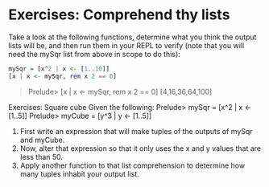 # Exercises: Comprehend thy lists
Take a look at the following functions, determine what you
think the output lists will be, and then run them in your REPL to verify (note that you will need the mySqr list from above in scope to do this):  
 
```hs
mySqr = [x^2 | x <- [1..10]]
[x | x <- mySqr, rem x 2 == 0]  
```
> Prelude> [x | x <- mySqr, rem x 2 == 0]
[4,16,36,64,100]

Exercises: Square cube
Given the following:
Prelude> mySqr = [x^2 | x <- [1..5]]
Prelude> myCube = [y^3 | y <- [1..5]]
1. First write an expression that will make tuples of the
outputs of mySqr and myCube.
2. Now, alter that expression so that it only uses the x and y
values that are less than 50.
3. Apply another function to that list comprehension to
determine how many tuples inhabit your output list.